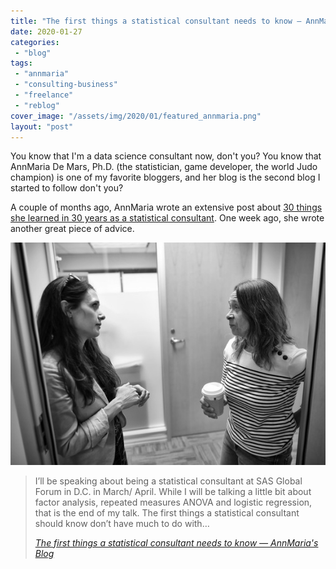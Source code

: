 ```yaml
---
title: "The first things a statistical consultant needs to know — AnnMaria's Blog"
date: 2020-01-27
categories: 
 - "blog"
tags: 
 - "annmaria"
 - "consulting-business"
 - "freelance"
 - "reblog"
cover_image: "/assets/img/2020/01/featured_annmaria.png"
layout: "post"
---
```


You know that I'm a data science consultant now, don't you? You know that AnnMaria De Mars, Ph.D. (the statistician, game developer, the world Judo champion) is one of my favorite bloggers, and her blog is the second blog I started to follow don't you? 

A couple of months ago, AnnMaria wrote an extensive post about [30 things she learned in 30 years as a statistical consultant](https://www.thejuliagroup.com/blog/30-things-i-learned-in-30-years-as-a-statistical-consultant-part-1-of-lots/). One week ago, she wrote another great piece of advice.

![](/assets/img/2020/01/discuss.jpg)

> I’ll be speaking about being a statistical consultant at SAS Global Forum in D.C. in March/ April. While I will be talking a little bit about factor analysis, repeated measures ANOVA and logistic regression, that is the end of my talk. The first things a statistical consultant should know don’t have much to do with…
> 
> <cite><a href="https://www.thejuliagroup.com/blog/the-first-things-a-statistical-consultant-needs-to-know/">The first things a statistical consultant needs to know — AnnMaria's Blog</a></cite>
